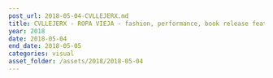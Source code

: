 ```yaml
---
post_url: 2018-05-04-CVLLEJERX.md
title: CVLLEJERX - ROPA VIEJA - fashion, performance, book release featuring - Park Hyun Gi, Lu Yim, Maya Lin, Coco Madrid, Natashia Green, Kohinoorgasm
year: 2018
date: 2018-05-04
end_date: 2018-05-05
categories: visual
asset_folder: /assets/2018/2018-05-04
---
```


